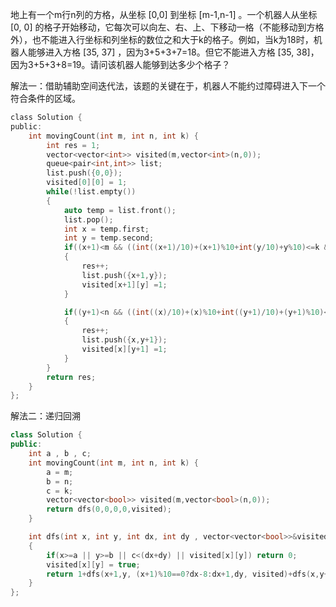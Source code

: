 地上有一个m行n列的方格，从坐标 [0,0] 到坐标 [m-1,n-1] 。一个机器人从坐标 [0, 0] 的格子开始移动，它每次可以向左、右、上、下移动一格（不能移动到方格外），也不能进入行坐标和列坐标的数位之和大于k的格子。例如，当k为18时，机器人能够进入方格 [35, 37] ，因为3+5+3+7=18。但它不能进入方格 [35, 38]，因为3+5+3+8=19。请问该机器人能够到达多少个格子？



解法一：借助辅助空间迭代法，该题的关键在于，机器人不能约过障碍进入下一个符合条件的区域。
```C
class Solution {
public:
    int movingCount(int m, int n, int k) {
        int res = 1;
        vector<vector<int>> visited(m,vector<int>(n,0));
        queue<pair<int,int>> list;
        list.push({0,0});
        visited[0][0] = 1;
        while(!list.empty())
        {
            auto temp = list.front();
            list.pop();
            int x = temp.first;
            int y = temp.second;
            if((x+1)<m && ((int((x+1)/10)+(x+1)%10+int(y/10)+y%10)<=k && visited[x+1][y]!=1))
            {
                res++;
                list.push({x+1,y});
                visited[x+1][y] =1;
            }

            if((y+1)<n && ((int((x)/10)+(x)%10+int((y+1)/10)+(y+1)%10)<=k && visited[x][y+1]!=1))
            {
                res++;
                list.push({x,y+1});
                visited[x][y+1] =1;
            }
        }
        return res;
    }
};
```

解法二：递归回溯
```C++
class Solution {
public:
    int a , b , c;
    int movingCount(int m, int n, int k) {
        a = m;
        b = n;
        c = k;
        vector<vector<bool>> visited(m,vector<bool>(n,0));
        return dfs(0,0,0,0,visited);
    }

    int dfs(int x, int y, int dx, int dy , vector<vector<bool>>&visited)
    {
        if(x>=a || y>=b || c<(dx+dy) || visited[x][y]) return 0;
        visited[x][y] = true;
        return 1+dfs(x+1,y, (x+1)%10==0?dx-8:dx+1,dy, visited)+dfs(x,y+1,dx, (y+1)%10==0?dy-8:dy+1,visited);
    }
};
```


